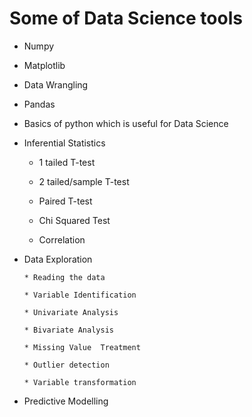 # Some of Data Science tools

   *  Numpy

   *  Matplotlib

   *  Data Wrangling

   *  Pandas

   *  Basics of python which is useful for Data Science

  *   Inferential Statistics
  
        * 1 tailed T-test

        * 2 tailed/sample T-test

        * Paired T-test

        * Chi Squared Test

        * Correlation


* Data Exploration

      * Reading the data

      * Variable Identification

      * Univariate Analysis

      * Bivariate Analysis

      * Missing Value  Treatment

      * Outlier detection

      * Variable transformation

* Predictive Modelling
